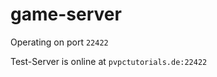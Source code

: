 game-server
===========

Operating on port `22422`

Test-Server is online at `pvpctutorials.de:22422`
